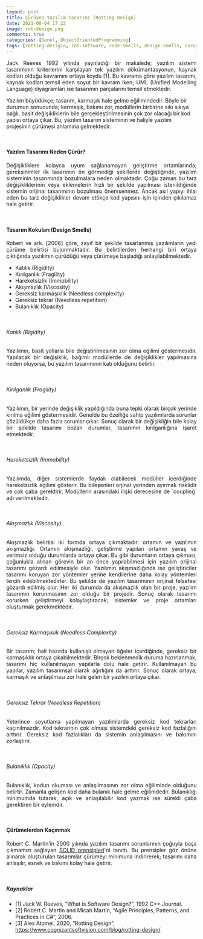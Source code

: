 ```yaml
---
layout: post
title: Çürüyen Yazılım Tasarımı (Rotting Design)
date: 2021-08-04 17:22
image: rot-design.png
comments: true
categories: [Genel, ObjectOrientedProgramming]
tags: [rotting-desigin, rot-software, code-smells, design-smells, curuyen-yazilim, curuyen-tasarim ]
---
```

<p style="text-align:justify;">
Jack Reeves 1992 yılında yaynladığı bir makalede; yazılım sistemi tasarımının kriterlerini karşılayan tek yazılım dökümantasyonun, kaynak kodları olduğu kavramını ortaya koydu [1]. Bu kavrama göre yazılım tasarımı, kaynak kodları temsil eden soyut bir kavram iken; UML (Unified Modelling Language) diyagramları ise  tasarımın parçalarını temsil etmektedir.

Yazılım büyüdükçe; tasarım, karmaşık hale gelme eğilimindedir. Böyle bir durumun sonucunda; karmaşık, bakımı zor, modüllerin birbirine sıkı sıkıya bağlı, basit değişikliklerin bile gerçekleştirilmesinin çok zor olacağı bir kod yapısı ortaya çıkar.  Bu, yazılım tasarım sisteminin ve haliyle yazılım projesinin çürümesi anlamına gelmektedir.
</p>

&nbsp;

#### Yazılım Tasarımı Neden Çürür?
<p style="text-align:justify;">
Değişikliklere kolayca uyum sağlanamayan geliştirme ortamlarında; gereksinimler ilk tasarımın ön görmediği şekillerde değiştiğinde, yazılım sisteminin tasarımında bozulmalara neden olmaktadır. Çoğu zaman bu tarz değişikliklerinin veya eklemelerin hızlı bir şekilde yapılması istenildiğinde sistemin orijinal tasarımının bozulması önemsenmez. Ancak asıl yapıyı ihlal eden bu tarz değişiklikler devam ettikçe kod yapısını işin içinden çıkılamaz hale getirir. 
</p>

&nbsp;

#### Tasarım Kokuları (Design Smells)
<p style="text-align:justify;">
Robert ve ark. [2006] göre, zayıf bir şekilde tasarlanmış yazılımların yedi çürüme belirtisi bulunmaktadır. Bu belirtilerden herhangi biri ortaya çıktığında yazılımın çürüdüğü veya çürümeye başladığı anlaşılabilmektedir.
</p> 

- Katılık (Rigidity)
- Kırılganlık (Fragility)
-	Hareketsizlik (Immobility)
- Akışmazlık (Viscosity)
-	Gereksiz karmaşıklık (Needless complexity) 
-	Gereksiz tekrar (Needless repetition)
-	Bulanıklık (Opacity)

&nbsp;

###### Katılık (Rigidity)
<p style="text-align:justify;">
Yazılımın, basit yollarla bile değiştirilmesinin zor olma eğilimi göstermesidir. Yapılacak bir değişiklik, bağımlı modüllerde de değişiklikler yapılmasına neden oluyorsa, bu yazılım tasarımının katı olduğunu belirtir.
</p>
&nbsp;

###### Kırılganlık (Fragility)
<p style="text-align:justify;">
Yazılımın, bir yerinde değişiklik yapıldığında buna tepki olarak birçok yerinde kırılma eğilimi göstermesidir. Genelde bu özelliğe sahip yazılımlarda sorunlar çözüldükçe daha fazla sorunlar çıkar. Sonuç olarak bir değişikliğin bile kolay bir şekilde tasarımı bozan durumlar, tasarımın kırılganlığına işaret etmektedir.
</p
>
&nbsp;

###### Hareketsizlik (Immobility)
<p style="text-align:justify;">
Yazılımda, diğer sistemlerde faydalı olabilecek modüller içerdiğinde hareketsizlik eğilimi gösterir. Bu bileşenleri orjinal yerinden ayırmak risklidir ve çok çaba gerektirir. Modüllerin arasındaki ilişki derecesine de `coupling` adı verilmektedir. 
</p>

&nbsp;

###### Akışmazlık (Viscosity)
<p style="text-align:justify;">
Akışmazlık belirtisi iki formda ortaya çıkmaktadır: ortamın ve yazılımın akışmazlığı. Ortamın akışmazlığı, geliştirme yapılan ortamın yavaş ve verimsiz olduğu durumlarda ortaya çıkar. Bu gibi durumların ortaya çıkması, çoğunlukla alınan görevin bir an önce yapılabilmesi için yazılım orijinal tasarımı gözardı edilmesiyle olur. Yazılımın akışmazlığında ise geliştiriciler tasarımı koruyan zor yöntemler yerine kendilerine daha kolay yöntemleri tercih edebilmektedirler. Bu şekilde de yazılım tasarımının orijinal felsefesi gözardı edilmiş olur. Her iki durumda da akışmazlık olan bir proje, yazılım tasarımın korunmasının zor olduğu bir projedir. Sonuç olarak tasarımı korurken geliştirmeyi kolaylaştıracak; sistemler ve proje ortamları oluşturmak gerekmektedir.
</p>
&nbsp;

###### Gereksiz Karmaşıklık (Needless Complexity)
<p style="text-align:justify;">
Bir tasarım; hali hazırda kullanışlı olmayan öğeler içerdiğinde, gereksiz bir karmaşıklık ortaya çıkabilmektedir. Birçok beklenmedik duruma hazırlanmak, tasarımı hiç kullanılmayan yapılarla dolu hale getirir. Kullanılmayan bu yapılar, yazılım tasarımsal olarak ağırlığını da arttırır. Sonuç olarak ortaya; karmaşık ve anlaşılması zor hale gelen bir yazılım ortaya çıkar.
</p>

&nbsp;

###### Gereksiz Tekrar (Needless Repetition)
<p style="text-align:justify;">
Yeterince soyutlama yapılmayan yazılımlarda gereksiz kod tekrarları kaçınılmazdır. Kod tekrarının çok olması sistemdeki gereksiz kod fazlalığını arttırır. Gereksiz kod fazlalıkları da sistemin anlaşılmasını ve bakımını zorlaştırır. 
</p>

&nbsp;

###### Bulanıklık (Opacity)
<p style="text-align:justify;">
Bulanıklık, kodun okuması ve anlaşılmasının zor olma eğiliminde olduğunu belirtir. Zamanla gelişen kod daha bulanık hale gelme eğilimdedir. Bulanıklığı minimumda tutarak; açık ve anlaşılabilir kod yazmak ise sürekli çaba gerektiren bir eylemdir.
</p>

&nbsp;

#### Çürümelerden Kaçınmak
<p style="text-align:justify;">
Robert C. Martin’in 2000 yılında yazılım tasarımı sorunlarının çoğuyla başa çıkmamızı sağlayan <a href="http://omereryilmaz.com/solid-prensipleri" target="_blank">SOLID prensipleri</a>'ni tanıttı. Bu prensipler göz önüne alınarak oluşturulan tasarımlar çürümeyi minimuna indirirerek; tasarımı daha anlaşılır, esnek ve bakımı kolay hale getirir.
</p>

&nbsp;
&nbsp;

##### Kaynaklar
- [1] Jack W. Reeves, “What is Software Design?”, 1992 C++ Journal. 
- [2] Robert C. Martin and Micah Martin, “Agile Principles, Patterns, and Practices in C#”, 2006.
- [3] Alex Atomei, 2020, “Rotting Design”, https://www.cognizantsoftvision.com/blog/rotting-design/


